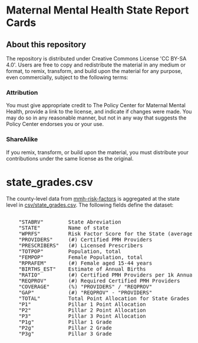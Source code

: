 
# Maternal Mental Health State Report Cards

## About this repository

The repository is distributed under Creative Commons License 'CC BY-SA 4.0'.  Users are free to copy and redistribute the material in any medium or format, to remix, transform, and build upon the material for any purpose, even commercially, subject to the following terms:

### Attribution

 You must give appropriate credit to The Policy Center for Maternal Mental Health, provide a link to the license, and indicate if changes were made. You may do so in any reasonable manner, but not in any way that suggests the Policy Center endorses you or your use. 

### ShareAlike

If you remix, transform, or build upon the material, you must distribute your contributions under the same license as the original.

# state_grades.csv

The county-level data from [mmh-risk-factors](https://github.com/2020Mom/mmh-risk-factors) is aggregated at the state level in [csv/state_grades.csv](csv/state_grades.csv).  The following fields define the dataset:

<pre>   
    "STABRV"        State Abreviation
    "STATE"         Name of state
    "WPRFS"         Risk Factor Score for the State (average weighted by # of births)
    "PROVIDERS"     (#) Certified PMH Providers
    "PRESCRIBERS"   (#) Licensed Prescribers
    "TOTPOP"        Population, total
    "FEMPOP"        Female Population, total
    "RPRAFEM"       (#) Female aged 15-44 years
    "BIRTHS_EST"    Estimate of Annual Births
    "RATIO"         (#) Certified PMH Providers per 1k Annual Births
    "REQPROV"       (#) Required Certified PMH Providers
    "COVERAGE"      (%) "PROVIDERS" / "REQPROV"
    "GAP"           (#) "REQPROV" - "PROVIDERS"
    "TOTAL"         Total Point Allocation for State Grades
    "P1"            Pillar 1 Point Allocation
    "P2"            Pillar 2 Point Allocation
    "P3"            Pillar 3 Point Allocation
    "P1g"           Pillar 1 Grade
    "P2g"           Pillar 2 Grade
    "P3g"           Pillar 3 Grade
</pre>
